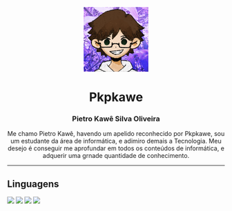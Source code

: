 <div align="center">
  <img width="150px" src="https://github.com/Pkpkawe/Pkpkawe/blob/main/Img/Foto_Perfil_Principal.png"/>
  <h1>Pkpkawe</h1>
  <h3>Pietro Kawê Silva Oliveira</h3>
  <p>Me chamo Pietro Kawê, havendo um apelido reconhecido por Pkpkawe, sou um estudante da área de informática, e adimiro demais a Tecnologia. Meu desejo é conseguir me aprofundar em todos os conteúdos de informática, e adquerir uma grnade quantidade de conhecimento.</p>
  <hr>
</div>

<div>
  <h2>Linguagens</h2>
  <img width="100px" src="https://cdn.jsdelivr.net/gh/devicons/devicon@latest/icons/python/python-original.svg" />
  <img width="100px" src="https://cdn.jsdelivr.net/gh/devicons/devicon@latest/icons/javascript/javascript-original.svg" />
  <img width="100px" src="https://cdn.jsdelivr.net/gh/devicons/devicon@latest/icons/html5/html5-original.svg" />
  <img width="100px" src="https://cdn.jsdelivr.net/gh/devicons/devicon@latest/icons/css3/css3-original.svg" />
</div>


